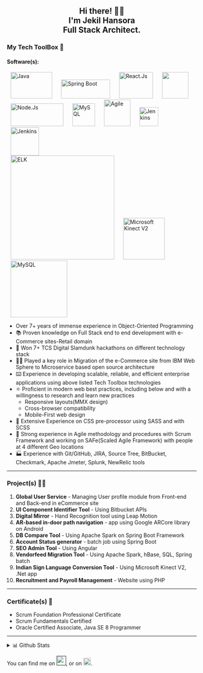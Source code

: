 <div align="center">

  ## Hi there! 👋🤓 <br />I'm Jekil Hansora <br />Full Stack Architect.
  
</div>
  
### My Tech ToolBox 🧰
#### Software(s):
<div>
  <img alt="Java" src="https://user-images.githubusercontent.com/4328384/119971923-3435ab00-bfcf-11eb-9c74-9ab45daa4723.gif" width="110" height="70" style="display: inline; margin: 0 10px;" />
  <img alt="Spring Boot" src="https://user-images.githubusercontent.com/4328384/119972905-6c89b900-bfd0-11eb-9102-4dfe44b2e32f.png" width="130" height="50" style="display: inline; margin: 0 10px;" />
  <img alt="React.Js" src="https://user-images.githubusercontent.com/4328384/119970574-87a6f980-bfcd-11eb-91a4-c8fd44d7a4db.gif" width="90" height="70" style="display: inline; margin: 0 10px;" />
  <img alr="HTML CSS JS" src="https://user-images.githubusercontent.com/4328384/119952047-380b0280-bfba-11eb-9591-52fc6d3264af.png" height="70" style="display: inline; margin: 0 10px;" />
  <img alt="Node.Js" src="https://user-images.githubusercontent.com/4328384/119972330-b3c37a00-bfcf-11eb-9fc6-785eb429907b.gif" width="140" height="60" style="display: inline; margin: 0 10px;" />
  <img alt="MySQL" src="https://user-images.githubusercontent.com/4328384/119952584-cc756500-bfba-11eb-88cc-3f6556e98a5e.png" height="60" style="display: inline; margin: 0 10px;" />
<img alt="Agile" src="https://user-images.githubusercontent.com/4328384/119952837-07779880-bfbb-11eb-8817-09356fdc2034.png" width="70" height="70" style="display: inline; margin: 0 10px;" />
  <img alt="Jenkins" src="https://user-images.githubusercontent.com/4328384/119976165-554cca80-bfd4-11eb-92ec-712796dca42b.png" width="50"  style="display: inline; margin: 0 10px;" />
  <img alt="Jenkins" src="https://user-images.githubusercontent.com/4328384/119976524-d2783f80-bfd4-11eb-9556-86b0ec4769d9.png" width="75"  style="display: inline; margin: 0 10px;" />
</div>

<div>
<img alt="ELK" src="https://github.com/jekilhansora901/jekilhansora901/assets/4328384/77c5d7f7-5c5d-4c94-8451-7b80d285c730" width="275"  style="display: inline; margin: 0 10px;" />
<img alt="Microsoft Kinect V2" src="https://user-images.githubusercontent.com/4328384/119974988-f5a1ef80-bfd2-11eb-9ad9-af9a0648b330.png" height="110" style="display: inline; margin: 0 10px;" />
<img alt="MySQL" src="https://user-images.githubusercontent.com/4328384/119975453-7fea5380-bfd3-11eb-8fe9-895ae9138ac8.png" height="150" style="display: inline; margin: 0 10px;" />
</div>

<div>
  
  * Over 7+ years of immense experience in Object-Oriented Programming
  * 📚 Proven knowledge on Full Stack end to end development with e-Commerce sites-Retail domain
  * 🥇 Won 7+ TCS Digital Slamdunk hackathons on different technology stack
  * 👷‍♂️ Played a key role in Migration of the e-Commerce site from IBM Web Sphere to Microservice based open source architecture
  * ⌨️ Experience in developing scalable, reliable, and efficient enterprise applications using above listed Tech Toolbox technologies
  * ⚛️ Proficient in modern web best practices, including below and with a willingness to research and learn new practices
      * Responsive layouts(MMX design)
      * Cross-browser compatibility 
      * Mobile-First web design
  * 🧰 Extensive Experience on CSS pre-processor using SASS and with SCSS
  * 👬 Strong experience in Agile methodology and procedures with Scrum Framework and working on SAFe(Scaled Agile Framework) with people at 4 different Geo locations
  * 🏭 Experience with Git/GitHub, JIRA, Source Tree, BitBucket, Checkmark, Apache Jmeter, Splunk, NewRelic tools
  
</div>

<hr />

### Project(s) 👷‍♂️
  1. <b>Global User Service</b> - Managing User profile module from Front-end and Back-end in eCommerce site
  2. <b>UI Component Identifier Tool</b> - Using Bitbucket APIs
  3. <b>Digital Mirror</b> - Hand Recognition tool using Leap Motion
  4. <b>AR-based in-door path navigation</b> - app using Google ARCore library on Android
  5. <b>DB Compare Tool</b> - Using Apache Spark on Spring Boot Framework
  6. <b>Account Status generator</b> - batch job using Spring Boot
  7. <b>SEO Admin Tool</b> - Using Angular
  8. <b>Vendorfeed Migration Tool</b> - Using Apache Spark, hBase, SQL, Spring batch
  9. <b>Indian Sign Language Conversion Tool</b> - Using Microsoft Kinect V2, .Net app
  10. <b>Recruitment and Payroll Management</b> - Website using PHP 

<hr />

### Certificate(s) 📑
  * Scrum Foundation Professional Certificate
  * Scrum Fundamentals Certified
  * Oracle Certified Associate, Java SE 8 Programmer

<hr />

<div>
  
  <details>
    
  <summary> 📊 Github Stats </summary>
    
![Readme Card](https://github-readme-stats.vercel.app/api/top-langs/?username=jekilhansora901)
![Readme Card](https://github-readme-stats.vercel.app/api?username=jekilhansora901&theme=default&show_icons=true)
  
  </details>
  
</div>



<!-- Actual text -->

You can find me on <a href="" ><img src="https://user-images.githubusercontent.com/4328384/119979489-a9f24480-bfd8-11eb-82fb-8a804e697bf1.png" width="25" /></a>, or on <a href="https://www.linkedin.com/in/jekil-hansora-76184b71"><img src="https://user-images.githubusercontent.com/4328384/119979941-37359900-bfd9-11eb-869f-6213f3dd0852.png" width="20" /></a>.

<!--
**jekilhansora901/jekilhansora901** is a ✨ _special_ ✨ repository because its `README.md` (this file) appears on your GitHub profile.

Here are some ideas to get you started:

- 🔭 I’m currently working on ...
- 🌱 I’m currently learning ...
- 👯 I’m looking to collaborate on ...
- 🤔 I’m looking for help with ...
- 💬 Ask me about ...
- 📫 How to reach me: ...
- 😄 Pronouns: ...
- ⚡ Fun fact: ...
-->
